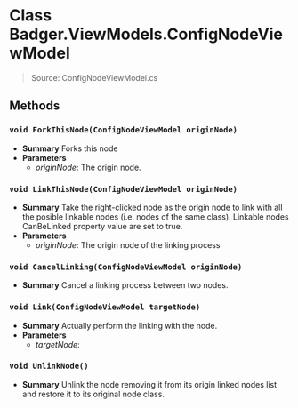 # Class Badger.ViewModels.ConfigNodeViewModel
> Source: ConfigNodeViewModel.cs
## Methods
### ``void ForkThisNode(ConfigNodeViewModel originNode)``
* **Summary**
  Forks this node
* **Parameters**
  * _originNode_: The origin node.
### ``void LinkThisNode(ConfigNodeViewModel originNode)``
* **Summary**
  Take the right-clicked node as the origin node to link with all the posible linkable nodes (i.e. nodes of the same class). Linkable nodes CanBeLinked property value are set to true.
* **Parameters**
  * _originNode_: The origin node of the linking process
### ``void CancelLinking(ConfigNodeViewModel originNode)``
* **Summary**
  Cancel a linking process between two nodes.
### ``void Link(ConfigNodeViewModel targetNode)``
* **Summary**
  Actually perform the linking with the node.
* **Parameters**
  * _targetNode_: 
### ``void UnlinkNode()``
* **Summary**
  Unlink the node removing it from its origin linked nodes list and restore it to its original node class.
